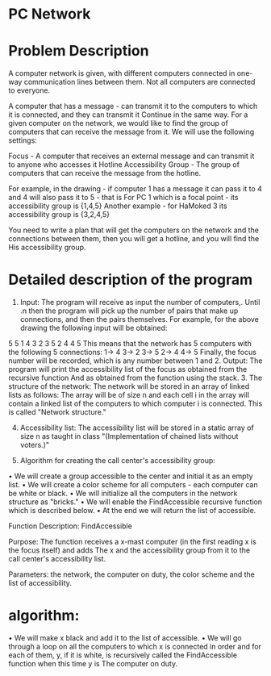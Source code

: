 # PC Network

# Problem Description
A computer network is given, with different computers connected in one-way communication lines between them.
Not all computers are connected to everyone.

A computer that has a message - can transmit it to the computers to which it is connected, and they can transmit it
Continue in the same way.
For a given computer on the network, we would like to find the group of computers that can receive the message from it.
We will use the following settings:

Focus - A computer that receives an external message and can transmit it to anyone who accesses it
Hotline Accessibility Group - The group of computers that can receive the message from the hotline.

For example, in the drawing - if computer 1 has a message it can pass it to 4 and 4 will also pass it to 5 - that is
For PC 1 which is a focal point - its accessibility group is {1,4,5}
Another example - for HaMoked 3 its accessibility group is {3,2,4,5}


You need to write a plan that will get the computers on the network and the connections between them, then you will get a hotline, and you will find the
His accessibility group.

# Detailed description of the program

1. Input: The program will receive as input the number of computers,.
Until .n then the program will pick up the number of pairs that make up connections, and then the pairs themselves.
For example, for the above drawing the following input will be obtained:

5 5
1 4 3 2 3 5 2 4 4 5
This means that the network has 5 computers with the following 5 connections:
1-> 4 3-> 2 3-> 5 2-> 4 4-> 5
Finally, the focus number will be recorded, which is any number between 1 and 2. Output: The program will print the accessibility list of the focus as obtained from the recursive function
And as obtained from the function using the stack.
3. The structure of the network: The network will be stored in an array of linked lists as follows: The array will be of size n and each cell i in the array will contain a linked list of the computers to which computer i is connected. This is called
"Network structure."

4. Accessibility list: The accessibility list will be stored in a static array of size n as taught in class
"(Implementation of chained lists without voters.)"

5. Algorithm for creating the call center's accessibility group:

• We will create a group accessible to the center and initial it as an empty list.
• We will create a color scheme for all computers - each computer can be white or black.
• We will initialize all the computers in the network structure as "bricks."
• We will enable the FindAccessible recursive function which is described below.
• At the end we will return the list of accessible.

Function Description: FindAccessible

Purpose: The function receives a x-mast computer (in the first reading x is the focus itself) and adds
The x and the accessibility group from it to the call center's accessibility list.

Parameters: the network, the computer on duty, the color scheme and the list of accessibility.

# algorithm: 

• We will make x black and add it to the list of accessible.
• We will go through a loop on all the computers to which x is connected in order and for each of them, y, if it is white, is recursively called the FindAccessible function when this time y is
The computer on duty.
